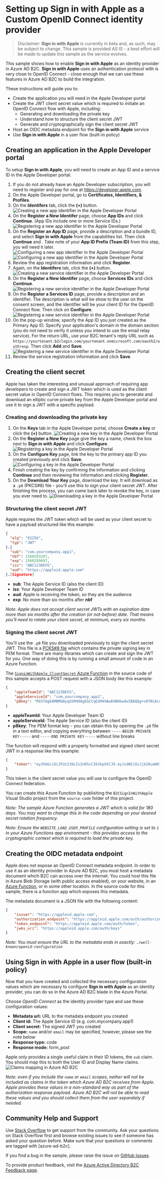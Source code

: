 # Setting up **Sign in with Apple** as a Custom OpenID Connect identity provider

> Disclaimer: **Sign in with Apple** is currently in beta and, as such, may be subject to change. This sample is provided AS IS - a best effort will be made to update this sample as the service evolves.

This sample shows how to enable **Sign in with Apple** as an identity provider in Azure AD B2C. **Sign in with Apple** uses an authentication protocol with is very close to OpenID Connect - close enough that we can use these features in Azure AD B2C to build the integration.

These instructions will guide you to:
- Create the application you will need in the Apple Developer portal
- Create the JWT client secret value which is required to initiate an OpenID Connect flow with Apple, including:
  - Generating and downloading the private key
  - Understand how to structure the client secret JWT
  - Generate and cryptographically sign the client secret JWT
- Host an OIDC metadata endpoint for the **Sign in with Apple** service
- Use **Sign in with Apple** in a user flow (built-in policy)

## Creating an application in the Apple Developer portal
To setup **Sign in with Apple**, you will need to create an App ID and a service ID in the Apple Developer portal.

1. If you do not already have an Apple Developer subscription, you will need to register and pay for one at https://developer.apple.com.
2. On the Apple Developer portal, go to **Certificates, Identifiers, & Profiles**.
3. On the **Identifers** tab, click the **(+)** button.
![Creating a new app identifier in the Apple Developer Portal](media/apple_newapp.jpg)
4. On the **Register a New Identifer** page, choose **App IDs** and click **Continue**. (App IDs include one or more Service IDs.)
![Registering a new app identifier in the Apple Developer Portal](media/apple_registerapp.jpg)
5. On the **Register an App ID** page, provide a description and a bundle ID, and select **Sign in with Apple** from the capabilities list. Then click **Continue** and . Take note of your **App ID Prefix (Team ID)** from this step, you will need it later.
![Configuring a new app identifier in the Apple Developer Portal](media/apple_configureapp1.jpg)
![Configuring a new app identifier in the Apple Developer Portal](media/apple_configureapp2.jpg)
6. Review the app registration information and click **Register**.
7. Again, on the **Identifers** tab, click the **(+)** button.
![Creating a new service identifier in the Apple Developer Portal](media/apple_newapp.jpg) 
8. On the **Register a New Identifer** page, choose **Services IDs** and click **Continue**.
![Registering a new service identifier in the Apple Developer Portal](media/apple_registerservice.jpg)
9. On the **Register a Services ID** page, provide a description and an identifier. The description is what will be show to the user on the consent screen, and the identifier will be your client ID for the OpenID Connect flow. Then click on **Configure**.
![Registering a new service identifier in the Apple Developer Portal](media/apple_configureservice1.jpg)
10. On the pop-up window, specify the App ID you just created as the Primary App ID. Specify your application's domain in the domain section (you do not need to verify it unless you intend to use the email relay service). For the return URL, use your B2C tenant's reply URL such as `https://yourtenant.b2clogin.com/yourtenant.onmicrosoft.com/oauth2/authresp`. Then click **Add** and **Save**.
![Registering a new service identifier in the Apple Developer Portal](media/apple_configureservice2.jpg)
11. Review the service registration information and click **Save**.

## Creating the client secret

Apple has taken the interesting and unusual approach of requiring app developers to create and sign a JWT token which is used as the client secret value in OpenID Connect flows. This requires you to generate and download an elliptic curve private key from the Apple Developer portal and use it to sign a JWT with a specific payload.

### Creating and downloading the private key
1. On the **Keys** tab in the Apple Developer portal, choose **Create a key** or click the **(+)** button.
![Creating a new key in the Apple Developer Portal](media/apple_newkey.jpg)
2. On the **Register a New Key** page give the key a name, check the box next to **Sign in with Apple** and click **Configure**.
![Registering a key in the Apple Developer Portal](media/apple_registerkey.jpg)
3. On the **Configure Key** page, link the key to the primary app ID you created previously and click **Save**.
![Configuring a key in the Apple Developer Portal](media/apple_configurekey.jpg)
4. Finish creating the key by confirming the information and clicking **Continue** and then reviewing the information and clicking **Register**.
5. On the **Download Your Key** page, download the key. It will download as a `.p8` (PKCS#8) file - you'll use this to sign your client secret JWT. After finishing the process, you can come back later to revoke the key, in case you ever need to.
![Downloading a key in the Apple Developer Portal](media/apple_downloadkey.jpg)

### Structuring the client secret JWT
Apple requires the JWT token which will be used as your client secret to have a payload structured like this example:
```json
{
  "alg": "ES256",
  "typ": "JWT"
}.{
  "sub": "com.yourcompany.app1",
  "nbf": 1560203207,
  "exp": 1560289607,
  "iss": "ABC123DEFG",
  "aud": "https://appleid.apple.com"
}.[Signature]
```
- **sub**: The Apple Service ID (also the client ID)
- **iss**: Your Apple Developer Team ID
- **aud**: Apple is receiving the token, so they are the audience
- **exp**: No more than six months after **nbf**

_Note: Apple does not accept client secret JWTs with an expiration date more than six months after the creation (or not-before) date. That means you'll need to rotate your client secret, at minimum, every six months._

### Signing the client secret JWT
You'll use the `.p8` file you downloaded previously to sign the client secret JWT. This file is a [PCKS#8 file](https://en.wikipedia.org/wiki/PKCS_8) which contains the private signing key in PEM format. There are many libraries which can create and sign the JWT for you. One way of doing this is by running a small amount of code in an Azure Function.

The [`SigninWithApple_ClientSecret` Azure Function](source-code/B2CSignInWithApple/SigninWithApple_ClientSecret/run.csx) in the source code of this sample accepts a POST request with a JSON body like this example:
```json
{
    "appleTeamId": "ABC123DEFG",
    "appleServiceId": "com.yourcompany.app1",
    "p8key": "MIGTAgEAMBMGByqGSM49AgEGCCqGSM49AwEHBHkwdwIBAQQg+s07NiAcuGEu8rxsJBG7ttupF6FRe3bXdHxEipuyK82gCgYIKoZIzj0DAQehRANCAAQnR1W/KbbaihTQayXH3tuAXA8Aei7u7Ij5OdRy6clOgBeRBPy1miObKYVx3ki1msjjG2uGqRbrc1LvjLHINWRD"
}
```
- **appleTeamId**: Your Apple Developer Team ID
- **appleServiceId**: The Apple Service ID (also the client ID)
- **p8key**: The PEM format key - you can obtain this by opening the `.p8` file in a text editor, and copying everything between `-----BEGIN PRIVATE KEY-----` and `-----END PRIVATE KEY-----` without line breaks

The function will respond with a properly formatted and signed client secret JWT in a response like this example:
```json
{
    "token": "eyJhbGciOiJFUzI1NiIsInR5cCI6IkpXVCJ9.eyJzdWIiOiJjb20ueW91cmNvbXBhbnkuYXBwMSIsIm5iZiI6MTU2MDI2OTY3NSwiZXhwIjoxNTYwMzU2MDc1LCJpc3MiOiJBQkMxMjNERUZHIiwiYXVkIjoiaHR0cHM6Ly9hcHBsZWlkLmFwcGxlLmNvbSJ9.Dt9qA9NmJ_mk6tOqbsuTmfBrQLFqc9BnSVKR6A-bf9TcTft2XmhWaVODr7Q9w1PP3QOYShFXAnNql5OdNebB4g"
}
```

This token is the client secret value you will use to configure the OpenID Connect federation.

You can create this Azure Function by publishing the `B2CSignInWithApple` Visual Studio project from the `source-code` folder of this project.

_Note: The sample Azure Function generates a JWT which is valid for 180 days. You may want to change this in the code depending on your desired secret rotation frequency._

_Note: Ensure the `WEBSITE_LOAD_USER_PROFILE` configuration setting is set to `1` in your Azure Functions app environment - this provides access to the cryptographic context which is required to load the private key._

## Creating the OIDC metadata endpoint

Apple does not expose an OpenID Connect metadata endpoint. In order to use it as an identity provider in Azure AD B2C, you must host a metadata document which B2C can access over the internet. You could host this file in Azure Blob Storage (with public access enabled), on your website, in an [Azure Function](source-code/B2CSignInWithApple/SigninWithApple_OpenidConfiguration/run.csx), or in some other location. In the source code for this sample, there is a function app which exposes this metadata.

The metadata document is a JSON file with the following content:
```json
{
    "issuer": "https://appleid.apple.com",
    "authorization_endpoint": "https://appleid.apple.com/auth/authorize",
    "token_endpoint": "https://appleid.apple.com/auth/token",
    "jwks_uri": "https://appleid.apple.com/auth/keys"
}
```

_Note: You must ensure the URL to the metadata ends in exactly: `./well-known/openid-configuration`_

## Using **Sign in with Apple** in a user flow (built-in policy)

Now that you have created and collected the necessary configuration values which are necessary to configure **Sign in with Apple** as an identity provider, you can do so in the Azure AD B2C blade in the Azure Portal.

Choose *OpenID Connect* as the identity provider type and use these configuration values:
- **Metadata url:** URL to the metadata endpoint you created
- **Client id:** The Apple Service ID (e.g. com.mycompany.app1)
- **Client secret:** The signed JWT you created
- **Scope:** `name` and/or `email` may be specified, however, please see the note below
- **Response type:** code
- **Response mode:** form_post

Apple only provides a single useful claim in their ID tokens, the `sub` claim. You should map this to both the User ID and Display Name claims.
![Claims mapping in Azure AD B2C](media/b2c_claimsmapping.jpg)

_Note: even if you include the `name` or `email` scopes, nether will not be included as claims in the token which Azure AD B2C receives from Apple. Apple provides these values in a non-standard way as part of the authorization response payload. Azure AD B2C will not be able to read these values and you should collect them from the user separately if needed._

## Community Help and Support
Use [Stack Overflow](https://stackoverflow.com/questions/tagged/azure-ad-b2c) to get support from the community. Ask your questions on Stack Overflow first and browse existing issues to see if someone has asked your question before. Make sure that your questions or comments are tagged with [azure-ad-b2c].

If you find a bug in the sample, please raise the issue on [GitHub Issues](https://github.com/azure-ad-b2c/samples/issues).

To provide product feedback, visit the [Azure Active Directory B2C Feedback page](https://feedback.azure.com/forums/169401-azure-active-directory?category_id=160596).